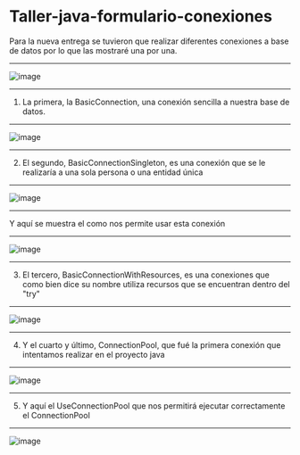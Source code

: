 # Taller-java-formulario-conexiones
Para la nueva entrega se tuvieron que realizar diferentes conexiones a base de datos por lo que las mostraré una por una.
***
![image](https://github.com/juliansnn/Taller-java-formulario-conexiones/assets/128439443/f19adc95-88ee-404a-814e-51bffd5453c1)
***
1. La primera, la BasicConnection, una conexión sencilla a nuestra base de datos.
***
![image](https://github.com/juliansnn/Taller-java-formulario-conexiones/assets/128439443/f3bcd80d-6ac7-4533-8e56-f49d0e8929ce)
***
2. El segundo, BasicConnectionSingleton, es una conexión que se le realizaría a una sola persona o una entidad única
***
![image](https://github.com/juliansnn/Taller-java-formulario-conexiones/assets/128439443/f49171fd-fff2-4b96-8701-34235c303ac1)
***
Y aquí se muestra el como nos permite usar esta conexión
***
![image](https://github.com/juliansnn/Taller-java-formulario-conexiones/assets/128439443/dc40e0bc-b7d6-42d9-841b-ccd634b7947e)
***
3. El tercero, BasicConnectionWithResources, es una conexiones que como bien dice su nombre utiliza recursos que se encuentran dentro del "try"
***
![image](https://github.com/juliansnn/Taller-java-formulario-conexiones/assets/128439443/e5a5c641-5fd6-459f-999d-a9b3ea0e43fd)
***
4. Y el cuarto y último, ConnectionPool, que fué la primera conexión que intentamos realizar en el proyecto java 
***
![image](https://github.com/juliansnn/Taller-java-formulario-conexiones/assets/128439443/e371f19f-a41e-4d8e-ab76-b458691e1b58)
***
5. Y aquí el UseConnectionPool que nos permitirá ejecutar correctamente el ConnectionPool
***
![image](https://github.com/juliansnn/Taller-java-formulario-conexiones/assets/128439443/a8c9052d-b338-47e0-9435-44abedb002a9)
